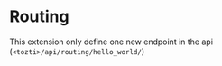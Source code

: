 # Routing

This extension only define one new endpoint in the api (`<tozti>/api/routing/hello_world/`)
